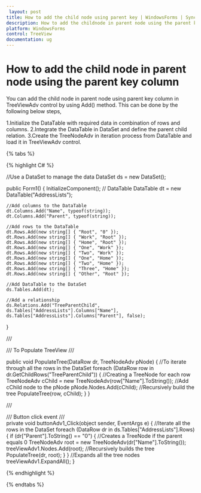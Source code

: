 ```yaml
---
 layout: post
title: How to add the child node using parent key | WindowsForms | Syncfusion
description: How to add the childnode in parent node using the parent key column in Syncfusion Windows Forms TreeViewAdv control.
platform: WindowsForms
control: TreeView 
documentation: ug
---
```


# How to add the child node in parent node using the parent key column

You can add the child node in parent node using parent key column in TreeViewAdv control by using Add() method. This can be done by the following below steps,

1.Initialize the DataTable with required data in combination of rows and columns.
2.Integrate the DataTable in DataSet and define the parent child relation.
3.Create the TreeNodeAdv in iteration process from DataTable and load it in TreeViewAdv control.

{% tabs %}

{% highlight C# %}

//Use a DataSet to manage the data
DataSet ds = new DataSet();

public Form1()
{
    InitializeComponent();
    // DataTable
    DataTable dt = new DataTable("AddressLists");

    //Add columns to the DataTable
    dt.Columns.Add("Name", typeof(string));
    dt.Columns.Add("Parent", typeof(string));

    //Add rows to the DataTable
    dt.Rows.Add(new string[] { "Root", "0" });
    dt.Rows.Add(new string[] { "Work", "Root" });
    dt.Rows.Add(new string[] { "Home", "Root" });
    dt.Rows.Add(new string[] { "One", "Work" });
    dt.Rows.Add(new string[] { "Two", "Work" });
    dt.Rows.Add(new string[] { "One", "Home" });
    dt.Rows.Add(new string[] { "Two", "Home" });
    dt.Rows.Add(new string[] { "Three", "Home" });
    dt.Rows.Add(new string[] { "Other", "Root" });

    //Add DataTable to the DataSet
    ds.Tables.Add(dt);
    
    //Add a relationship
    ds.Relations.Add("TreeParentChild", ds.Tables["AddressLists"].Columns["Name"],
    ds.Tables["AddressLists"].Columns["Parent"], false);
}

/// <summary>
/// To Populate TreeView
/// </summary>

public void PopulateTree(DataRow dr, TreeNodeAdv pNode)
{
    //To iterate through all the rows in the DataSet
    foreach (DataRow row in dr.GetChildRows("TreeParentChild"))
    {
        //Creating a TreeNode for each row
        TreeNodeAdv cChild = new TreeNodeAdv(row["Name"].ToString());
        //Add cChild node to the pNode
        pNode.Nodes.Add(cChild);
        //Recursively build the tree
        PopulateTree(row, cChild);
    }
}
        
/// <summary>
/// Button click event
/// </summary>
private void buttonAdv1_Click(object sender, EventArgs e)
{
    //Iterate all the rows in the DataSet
    foreach (DataRow dr in ds.Tables["AddressLists"].Rows)
    {
        if (dr["Parent"].ToString() == "0")
        {
            //Creates a TreeNode if the parent equals 0
            TreeNodeAdv root = new TreeNodeAdv(dr["Name"].ToString());
            treeViewAdv1.Nodes.Add(root);
            //Recursively builds the tree
            PopulateTree(dr, root);
        }
    }
    //Expands all the tree nodes
    treeViewAdv1.ExpandAll();
}

{% endhighlight %}

{% endtabs %}
